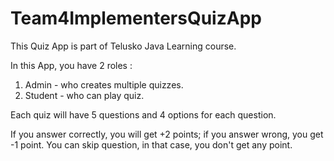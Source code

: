 # Team4ImplementersQuizApp

This Quiz App is part of Telusko Java Learning course.

In this App, you have 2 roles :

1. Admin - who creates multiple quizzes.
2. Student - who can play quiz.

Each quiz will have 5 questions and 4 options for each question.

If you answer correctly, you will get +2 points; if you answer wrong, you get -1 point. 
You can skip question, in that case, you don't get any point.


